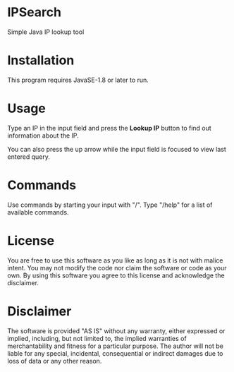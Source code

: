 # IPSearch
Simple Java IP lookup tool

# Installation
This program requires JavaSE-1.8 or later to run.

# Usage
Type an IP in the input field and press the **Lookup IP** button to find out information about the IP. 

You can also press the up arrow while the input field is focused to view last entered query.

# Commands
Use commands by starting your input with "/". Type "/help" for a list of available commands.

# License
You are free to use this software as you like as long as it is not with malice intent. You may not modify the code nor claim the software or code as your own. By using this software you agree to this license and acknowledge the disclaimer.

# Disclaimer
The software is provided "AS IS" without any warranty, either expressed or implied, including, but not limited to, the implied warranties of merchantability and fitness for a particular purpose. The author will not be liable for any special, incidental, consequential or indirect damages due to loss of data or any other reason.
